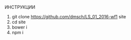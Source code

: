 ИНСТРУКЦИИ

1. git clone https://github.com/dmsch/LS_01_2016-wf1 site
2. cd site
3. bower i
4. npm i